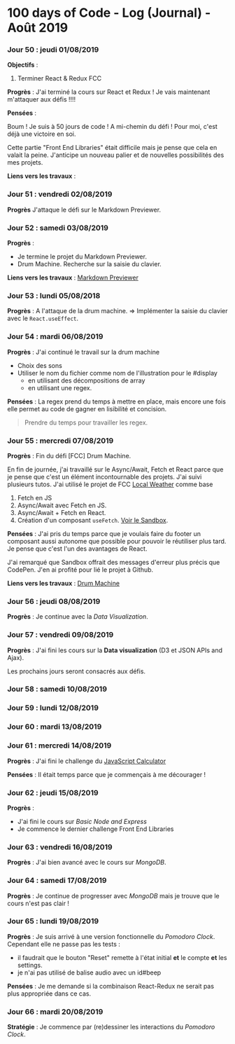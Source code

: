 # 100 days of Code - Log (Journal) - Août 2019

### Jour 50 : jeudi 01/08/2019

**Objectifs** :
1. Terminer React & Redux FCC

**Progrès** : J'ai terminé la cours sur React et Redux ! Je vais maintenant m'attaquer aux défis !!!!

**Pensées** :

Boum ! Je suis à 50 jours de code ! A mi-chemin du défi ! Pour moi, c'est déjà une victoire en soi.

Cette partie "Front End Libraries" était difficile mais je pense que cela en valait la peine. J'anticipe un nouveau palier et de nouvelles possibilités des mes projets.

**Liens vers les travaux** :

### Jour 51 : vendredi 02/08/2019

**Progrès** J'attaque le défi sur le Markdown Previewer.

### Jour 52 : samedi 03/08/2019

**Progrès** :
- Je termine le projet du Markdown Previewer.
- Drum Machine. Recherche sur la saisie du clavier.

**Liens vers les travaux** : [Markdown Previewer](https://codepen.io/jmarcm/full/pMWwBO)

### Jour 53 : lundi 05/08/2018

**Progrès** : A l'attaque de la drum machine. => Implémenter la saisie du clavier avec le `React.useEffect`.

### Jour 54 : mardi 06/08/2019

**Progrès** :
J'ai continué le travail sur la drum machine
- Choix des sons
- Utiliser le nom du fichier comme nom de l'illustration pour le #display
  - en utilisant des décompositions de array 
  - en utilisant une regex.
  
**Pensées** : La regex prend du temps à mettre en place, mais encore une fois elle permet au code de gagner en lisibilité et concision.
> Prendre du temps pour travailler les regex.

### Jour 55 : mercredi 07/08/2019

**Progrès** :
Fin du défi [FCC] Drum Machine.

En fin de journée, j'ai travaillé sur le Async/Await, Fetch et React parce que je pense que c'est un élément incontournable des projets.
J'ai suivi plusieurs tutos. J'ai utilisé le projet de FCC [Local Weather](https://codepen.io/jmarcm/full/MjMoOg) comme base
1. Fetch en JS
1. Async/Await avec Fetch en JS.
1. Async/Await + Fetch en React.
1. Création d'un composant `useFetch`. [Voir le Sandbox](https://codesandbox.io/s/local-weather-olsud).

**Pensées** :
J'ai pris du temps parce que je voulais faire du footer un composant aussi autonome que possible pour pouvoir le réutiliser plus tard. Je pense que c'est l'un des avantages de React.

J'ai remarqué que Sandbox offrait des messages d'erreur plus précis que CodePen.
J'en ai profité pour lié le projet à Github.

**Liens vers les travaux** : [Drum Machine](https://codepen.io/jmarcm/full/KOQBEa)

### Jour 56 : jeudi 08/08/2019

**Progrès** : Je continue avec la *Data Visualization*.

### Jour 57 : vendredi 09/08/2019

**Progrès** : J'ai fini les cours sur la **Data visualization** (D3 et JSON APIs and Ajax).

Les prochains jours seront consacrés aux défis.

### Jour 58 : samedi 10/08/2019

### Jour 59 : lundi 12/08/2019

### Jour 60 : mardi 13/08/2019

### Jour 61 : mercredi 14/08/2019

**Progrès** : J'ai fini le challenge du [JavaScript Calculator](https://codepen.io/jmarcm/full/JgqKgy)

**Pensées** : Il était temps parce que je commençais à me décourager !

### Jour 62 : jeudi 15/08/2019

**Progrès** :
- J'ai fini le cours sur *Basic Node and Express*
- Je commence le dernier challenge Front End Libraries

### Jour 63 : vendredi 16/08/2019
**Progrès** : J'ai bien avancé avec le cours sur *MongoDB*.
### Jour 64 : samedi 17/08/2019
**Progrès** : Je continue de progresser avec *MongoDB* mais je trouve que le cours n'est pas clair !

### Jour 65 : lundi 19/08/2019
**Progrès** : Je suis arrivé à une version fonctionnelle du *Pomodoro Clock*. Cependant elle ne passe pas les tests :
- il faudrait que le bouton "Reset" remette à l'état initial **et** le compte **et** les settings.
- je n'ai pas utilisé de balise audio avec un id#beep

**Pensées** : Je me demande si la combinaison React-Redux ne serait pas plus appropriée dans ce cas.

### Jour 66 : mardi 20/08/2019
**Stratégie** : Je commence par (re)dessiner les interactions du *Pomodoro Clock*.
